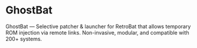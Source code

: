 # GhostBat
GhostBat — Selective patcher &amp; launcher for RetroBat that allows temporary ROM injection via remote links. Non-invasive, modular, and compatible with 200+ systems.
